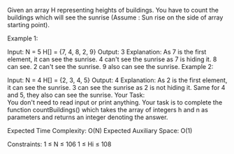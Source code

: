 Given an array H representing heights of buildings. You have to count the buildings which will see the sunrise (Assume : Sun rise on the side of array starting point).


Example 1:

Input: 
N = 5
H[] = {7, 4, 8, 2, 9}
Output: 3
Explanation: As 7 is the first element, it
can see the sunrise. 4 can't see the
sunrise as 7 is hiding it.  8 can see.
2 can't see the sunrise. 9 also can see
the sunrise.
Example 2:

Input: 
N = 4
H[] = {2, 3, 4, 5}
Output: 4
Explanation: As 2 is the first element, it
can see the sunrise.  3 can see the
sunrise as 2 is not hiding it. Same for 4
and 5, they also can see the sunrise.
Your Task:  
You don't need to read input or print anything. Your task is to complete the function countBuildings() which takes the array of integers h and n as parameters and returns an integer denoting the answer.

Expected Time Complexity: O(N)
Expected Auxiliary Space: O(1)

Constraints:
1 ≤ N ≤ 106
1 ≤ Hi ≤ 108

